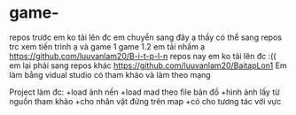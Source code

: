 # game-
repos trước em ko tải lên đc em chuyển sang đây ạ
thầy có thể sang repos trc xem tiến trình ạ và game 1 game 1.2 em tải nhầm ạ https://github.com/luuvanlam20/B-i-t-p-l-n
repos nay em ko tải lên đc :((
em lại phải sang repos khác
https://github.com/luuvanlam20/BaitapLon1
Em làm bằng vidual studio có tham khảo và làm theo mạng 

Project làm đc:
+load ảnh nền
+load mad theo file bản đồ
+hình ảnh lấy từ nguồn tham khảo
+cho nhân vật đứng trên map 
+có cho tương tác với vực
